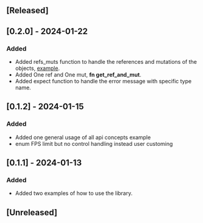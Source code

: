 ## [Released]

## [0.2.0] - 2024-01-22

### Added

- Added refs_muts function to handle the references and mutations of the objects, [example](./examples/refs_muts.rs).
- Added One ref and One mut, **fn get_ref_and_mut**.
- Added expect function to handle the error message with specific type name.

## [0.1.2] - 2024-01-15

### Added

- Added one general usage of all api concepts example
- enum FPS limit but no control handling instead user customing

## [0.1.1] - 2024-01-13

### Added

- Added two examples of how to use the library.

## [Unreleased]
